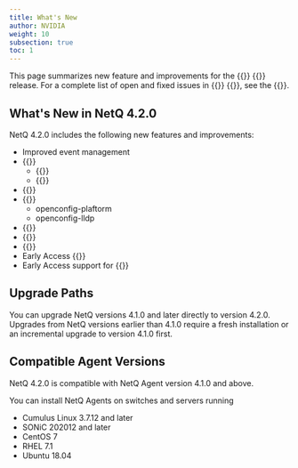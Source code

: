 ```yaml
---
title: What's New
author: NVIDIA
weight: 10
subsection: true
toc: 1
---
```


This page summarizes new feature and improvements for the {{<product>}} {{<version>}} release. For a complete list of open and fixed issues in {{<product>}} {{<version>}}, see the {{<link title="NVIDIA Cumulus NetQ 4.2 Release Notes" text="release notes">}}.

<!-- vale off -->
## What's New in NetQ 4.2.0
<!-- vale on -->

NetQ 4.2.0 includes the following new features and improvements:

- Improved event management
- {{<link title="Flow Analysis" text="Flow Analysis Enhancements">}}
  - {{<link title="Flow Analysis#partial-path-support" text="Partial path support">}}
  - {{<link title="Flow Analysis#view-wjh-events" text="WJH event support">}}
- {{<link title="Validation Checks#roce-validation-tests" text="RoCE Validation">}}
- {{<link title="gNMI Streaming" text="New gNMI Object Models">}}
  - openconfig-plaftorm
  - openconfig-lldp
- {{<link title="Install the NetQ System" text="Simplified install process">}}
- {{<link title="Validate Overall Network Health" text="Improved Network Health UI with Validation Summary">}}
- {{<link title="Validation Checks##addresses-validation-tests" text="GUI support for Duplicate Address Detection">}}
- Early Access {{<link title="Install NetQ Agents#configure-the-on-switch-opta" text="on-switch OPTA support for NetQ cloud deployments.">}}
- Early Access support for {{<link title="Monitor DPU Inventory" text="DPU Monitoring">}}
## Upgrade Paths

You can upgrade NetQ versions 4.1.0 and later directly to version 4.2.0. Upgrades from NetQ versions earlier than 4.1.0 require a fresh installation or an incremental upgrade to version 4.1.0 first.
## Compatible Agent Versions

NetQ 4.2.0 is compatible with NetQ Agent version 4.1.0 and above. 

You can install NetQ Agents on switches and servers running

- Cumulus Linux 3.7.12 and later
- SONiC 202012 and later
- CentOS 7
- RHEL 7.1
- Ubuntu 18.04


